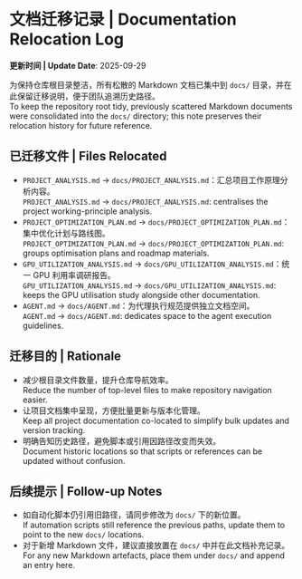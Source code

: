 # 文档迁移记录 | Documentation Relocation Log

**更新时间 | Update Date**: 2025-09-29

为保持仓库根目录整洁，所有松散的 Markdown 文档已集中到 `docs/` 目录，并在此保留迁移说明，便于团队追溯历史路径。<br>To keep the repository root tidy, previously scattered Markdown documents were consolidated into the `docs/` directory; this note preserves their relocation history for future reference.

## 已迁移文件 | Files Relocated
- `PROJECT_ANALYSIS.md` → `docs/PROJECT_ANALYSIS.md`：汇总项目工作原理分析内容。<br>`PROJECT_ANALYSIS.md` → `docs/PROJECT_ANALYSIS.md`: centralises the project working-principle analysis.
- `PROJECT_OPTIMIZATION_PLAN.md` → `docs/PROJECT_OPTIMIZATION_PLAN.md`：集中优化计划与路线图。<br>`PROJECT_OPTIMIZATION_PLAN.md` → `docs/PROJECT_OPTIMIZATION_PLAN.md`: groups optimisation plans and roadmap materials.
- `GPU_UTILIZATION_ANALYSIS.md` → `docs/GPU_UTILIZATION_ANALYSIS.md`：统一 GPU 利用率调研报告。<br>`GPU_UTILIZATION_ANALYSIS.md` → `docs/GPU_UTILIZATION_ANALYSIS.md`: keeps the GPU utilisation study alongside other documentation.
- `AGENT.md` → `docs/AGENT.md`：为代理执行规范提供独立文档空间。<br>`AGENT.md` → `docs/AGENT.md`: dedicates space to the agent execution guidelines.

## 迁移目的 | Rationale
- 减少根目录文件数量，提升仓库导航效率。<br>Reduce the number of top-level files to make repository navigation easier.
- 让项目文档集中呈现，方便批量更新与版本化管理。<br>Keep all project documentation co-located to simplify bulk updates and version tracking.
- 明确告知历史路径，避免脚本或引用因路径改变而失效。<br>Document historic locations so that scripts or references can be updated without confusion.

## 后续提示 | Follow-up Notes
- 如自动化脚本仍引用旧路径，请同步修改为 `docs/` 下的新位置。<br>If automation scripts still reference the previous paths, update them to point to the new `docs/` locations.
- 对于新增 Markdown 文件，建议直接放置在 `docs/` 中并在此文档补充记录。<br>For any new Markdown artefacts, place them under `docs/` and append an entry here.
